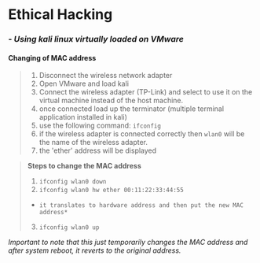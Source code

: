 # Ethical Hacking

### - *Using kali linux virtually loaded on VMware*



####  **Changing of MAC address**



> 1. Disconnect the wireless network adapter
> 1. Open VMware and load kali
> 1. Connect the wireless adapter (TP-Link) and select to use it on the virtual machine instead of the host machine.
> 1. once connected load up the terminator (multiple terminal application installed in kali)
> 1. use the following command:
> `ifconfig`
> 1. if the wireless adapter is connected correctly then `wlan0` will be the name of the wireless adapter.
>1.  the 'ether' address will be displayed

> **Steps to change the MAC address**
> 1. `ifconfig wlan0 down`
> 2. `ifconfig wlan0 hw ether 00:11:22:33:44:55`
> - `it translates to hardware address and then put the new MAC address*`
> 3. `ifconfig wlan0 up`

*Important to note that this just temporarily changes the MAC address and after system reboot, it reverts to the original address.*
